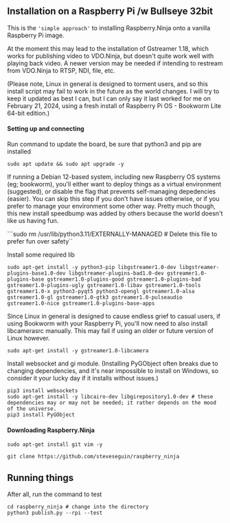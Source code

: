 ## Installation on a Raspberry Pi /w Bullseye 32bit

This is the `'simple approach'` to installing Raspberry.Ninja onto a vanilla Raspberry Pi image.

At the moment this may lead to the installation of Gstreamer 1.18, which works for publishing video to VDO.Ninja, but doesn't quite work well with playing back video. A newer version may be needed if intending to restream from VDO.Ninja to RTSP, NDI, file, etc.

(Please note, Linux in general is designed to torment users, and so this install script may fail to work in the future as the world changes. I will try to keep it updated as best I can, but I can only say it last worked for me on February 21, 2024, using a fresh install of Raspberry Pi OS - Bookworm Lite 64-bit edition.)

#### Setting up and connecting

Run command to update the board, be sure that python3 and pip are installed

``sudo apt update && sudo apt upgrade -y``

If running a Debian 12-based system, including new Raspberry OS systems (eg; bookworm), you'll either want to deploy things as a virtual environment (suggested), or disable the flag that prevents self-managing depedencies (easier). You can skip this step if you don't have issues otherwise, or if you prefer to manage your environment some other way. Pretty much though, this new install speedbump was added by others because the world doesn't like us having fun.

```sudo rm /usr/lib/python3.11/EXTERNALLY-MANAGED  # Delete this file to prefer fun over safety``

Install some required lib

``
sudo apt-get install -y python3-pip libgstreamer1.0-dev libgstreamer-plugins-base1.0-dev libgstreamer-plugins-bad1.0-dev gstreamer1.0-plugins-base gstreamer1.0-plugins-good gstreamer1.0-plugins-bad gstreamer1.0-plugins-ugly gstreamer1.0-libav gstreamer1.0-tools gstreamer1.0-x python3-pyqt5 python3-opengl gstreamer1.0-alsa gstreamer1.0-gl gstreamer1.0-gtk3 gstreamer1.0-pulseaudio gstreamer1.0-nice gstreamer1.0-plugins-base-apps
``

Since Linux in general is designed to cause endless grief to casual users, if using Bookworm with your Raspberry Pi, you'll now need to also install libcamerasrc manually. This may fail if using an older or future version of Linux however.

``
sudo apt-get install -y gstreamer1.0-libcamera
``

Install websocket and gi module. (Installing PyGObject often breaks due to changing dependencies, and it's near impossible to install on Windows, so consider it your lucky day if it installs without issues.)

```
pip3 install websockets 
sudo apt-get install -y libcairo-dev libgirepository1.0-dev # these dependencies may or may not be needed; it rather depends on the mood of the universe.
pip3 install PyGObject
```

#### Downloading Raspberry.Ninja

```sudo apt-get install git vim -y```

```git clone https://github.com/steveseguin/raspberry_ninja```

## Running things

After all, run the command to test

```
cd raspberry_ninja # change into the directory
python3 publish.py --rpi --test
```
